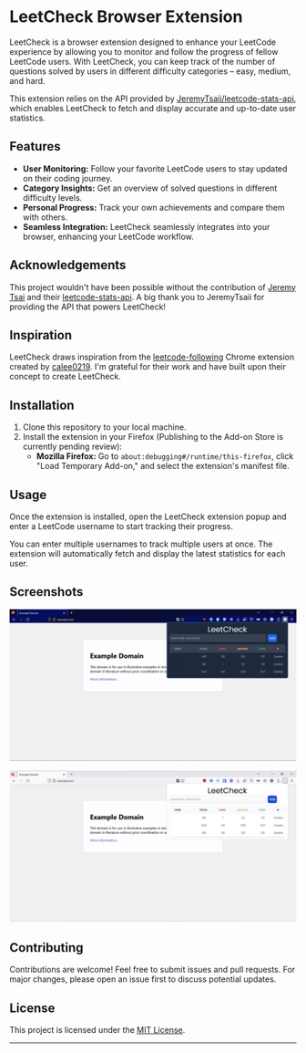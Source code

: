 # LeetCheck Browser Extension

LeetCheck is a browser extension designed to enhance your LeetCode experience by allowing you to monitor and follow the progress of fellow LeetCode users. With LeetCheck, you can keep track of the number of questions solved by users in different difficulty categories – easy, medium, and hard.

This extension relies on the API provided by [JeremyTsaii/leetcode-stats-api](https://github.com/JeremyTsaii/leetcode-stats-api), which enables LeetCheck to fetch and display accurate and up-to-date user statistics.

## Features

- **User Monitoring:** Follow your favorite LeetCode users to stay updated on their coding journey.
- **Category Insights:** Get an overview of solved questions in different difficulty levels.
- **Personal Progress:** Track your own achievements and compare them with others.
- **Seamless Integration:** LeetCheck seamlessly integrates into your browser, enhancing your LeetCode workflow.

## Acknowledgements

This project wouldn't have been possible without the contribution of [Jeremy Tsai](https://github.com/JeremyTsaii) and their [leetcode-stats-api](https://github.com/JeremyTsaii/leetcode-stats-api). A big thank you to JeremyTsaii for providing the API that powers LeetCheck!

## Inspiration

LeetCheck draws inspiration from the [leetcode-following](https://github.com/calee0219/leetcode-following/) Chrome extension created by [calee0219](https://github.com/calee0219). I'm grateful for their work and have built upon their concept to create LeetCheck.

## Installation

1. Clone this repository to your local machine.
2. Install the extension in your Firefox (Publishing to the Add-on Store is currently pending review):
   - **Mozilla Firefox:** Go to `about:debugging#/runtime/this-firefox`, click "Load Temporary Add-on," and select the extension's manifest file.

## Usage

Once the extension is installed, open the LeetCheck extension popup and enter a LeetCode username to start tracking their progress.

You can enter multiple usernames to track multiple users at once. The extension will automatically fetch and display the latest statistics for each user.

## Screenshots

![LeetCheck Popup](./screenshots/dark.png)

![LeetCheck Popup](./screenshots/light.png)

## Contributing

Contributions are welcome! Feel free to submit issues and pull requests. For major changes, please open an issue first to discuss potential updates.

## License

This project is licensed under the [MIT License](LICENSE).

---

